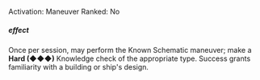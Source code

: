 Activation: Maneuver
Ranked: No
##### effect
Once per session, may perform the Known
Schematic maneuver; make a **Hard (◆◆◆)**
Knowledge check of the appropriate type.
Success grants familiarity with a building
or ship's design.